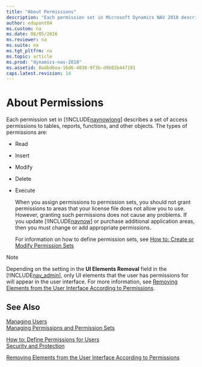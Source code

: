 ```yaml
---
title: "About Permissions"
description: "Each permission set in Microsoft Dynamics NAV 2018 describes a set of access permissions. The types of permissions are read, insert, modify, delete, and execute."
author: edupont04
ms.custom: na
ms.date: 08/05/2016
ms.reviewer: na
ms.suite: na
ms.tgt_pltfrm: na
ms.topic: article
ms.prod: "dynamics-nav-2018"
ms.assetid: 0adbd6ea-16d6-4030-9f3b-d9b02b447191
caps.latest.revision: 14
---
```

# About Permissions
Each permission set in [!INCLUDE[navnowlong](includes/navnowlong_md.md)] describes a set of access permissions to tables, reports, functions, and other objects. The types of permissions are:  

- Read  

- Insert  

- Modify  

- Delete  

- Execute  

  When you assign permissions to permission sets, you should not grant permissions to areas that your license file does not allow you to use. However, granting such permissions does not cause any problems. If you update [!INCLUDE[navnow](includes/navnow_md.md)] or purchase additional application areas, then you must change or add appropriate permissions.  

  For information on how to define permission sets, see [How to: Create or Modify Permission Sets](How-to--Create-or-Modify-Permission-Sets.md)  

> [!NOTE]  
>  Depending on the setting in the **UI Elements Removal** field in the [!INCLUDE[nav_admin](includes/nav_admin_md.md)], only UI elements that the user has permissions for will appear in the user interface. For more information, see [Removing Elements from the User Interface According to Permissions](Removing-Elements-from-the-User-Interface-According-to-Permissions.md).  

## See Also  
[Managing Users](Managing-Users.md)  
[Managing Permissions and Permission Sets](Managing-Permissions-and-Permission-Sets.md)  
<!-- [How to: Work with the BASIC Permission Set](How-to--Work-with-the-BASIC-Permission-Set.md)  -->  
[How to: Define Permissions for Users](How-to--Define-Permissions-for-Users.md)   
[Security and Protection](Security-and-Protection.md)   
<!-- [Customize the User Interface](Customize-the-User-Interface.md)   -->
[Removing Elements from the User Interface According to Permissions](Removing-Elements-from-the-User-Interface-According-to-Permissions.md)
